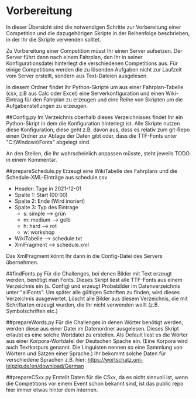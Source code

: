 # Vorbereitung

In dieser Übersicht sind die notwendigen Schritte zur Vorbereitung einer Competition und die dazugehörigen
Skripte in der Reihenfolge beschrieben, in der Ihr die Skripte verwenden solltet.

Zu Vorbereitung einer Competition müsst Ihr einen Server aufsetzen. Der Server führt dann nach einem
Fahrplan, den Ihr in seiner Konfigurationsdatei hinterlegt die verschiedenen Competitions aus. Für einige Competitions 
werden die zu lösenden Aufgaben nicht zur Laufzeit vom Server erstellt, sondern aus Text-Dateien ausgelesen.

In diesem Ordner findet Ihr Python-Skripte um aus einer Fahrplan-Tabelle (csv, z.B aus Calc oder Excel) eine
Serverkonfiguration und einen Wiki-Eintrag für den Fahrplan zu erzeugen und eine Reihe von Skripten um die 
Aufgabenstellungen zu erzeugen.

##Config.py
Im Verzeichnis oberhalb dieses Verzeichnisses findet Ihr ein Python-Skript in dem die Konfiguration hinterlegt ist.
Alle Skripte nutzen diese Konfiguration, diese geht z.B. davon aus, dass es relativ zum git-Repo einen Ordner zur
Ablage der Daten gibt oder, dass die TTF-Fonts unter "C:\Windows\Fonts" abgelegt sind.

An den Stellen, die Ihr wahrscheinlich anpassen müsste, steht jeweils TODO in einem Kommentar.

##prepareSchedule.py
Erzeugt eine WikiTabelle des Fahrplans und die Schedule-XML-Einträge aus schedule.csv
* Header: Tage in 2021-12-01  
* Spalte 1: Start (00:00)
* Spalte 2: Ende (Wird inoriert)
* Spalte 3: Typ des Eintrage
  * s: simple --> grün
  * m: medium --> gelb
  * h: hard --> rot
  * w: workshop
* WikiTabelle --> schedule.txt
* XmlFragment --> schedule.xml

Das XmlFragment könnt Ihr dann in die Config-Datei des Servers übernehmen.

##findFonts.py
Für die Challenges, bei denen Bilder mit Text erzeugt werden, benötigt man Fonts. Dieses Skript liest alle TTF-Fonts
aus einem Verzeichnis ein (s. Config) und erzeugt Probebilder im Datenverzeichnis unter "allFonts". Um später alle
gültigen Schriften zu finden, wird dieses Verzeichnis ausgewertet. Löscht alle Bilder aus diesem Verzeichnis, die mit
Schriftarten erzeugt wurden, die Ihr nicht verwenden wollt (z.B. Symbolschriften etc.)

##prepareWords.py
Für die Challenges in denen Wörter benötigt werden, werden diese aus einer Datei im Datenordner ausgelesen. 
Dieses Skript erlaubt es eine solche Wortdatei zu erstellen. Als Default liest es die Wörter aus einer 
Korpora-Wortdatei der Deutschen Spache ein. (Eine Korpora wird auch Textkorpurs genannt. Die Linguisten nennen so 
eine Sammlung von Wörtern und Sätzen einer Sprache.) Ihr bekommt solche Daten für verschiedene Sprachen z.B. hier:
https://wortschatz.uni-leipzig.de/en/download/German

##prepareC5xx.py
Erstellt Daten für die C5xx, da es nicht sinnvoll ist, wenn die Competitions vor einem Event schon bekannt sind, 
ist das public repo hier immer etwas hinter dem internen.



 
      
